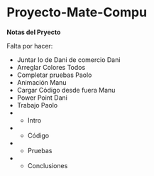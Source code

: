 Proyecto-Mate-Compu
===================

**Notas del Pryecto**

Falta por hacer:
- Juntar lo de Dani de comercio     Dani
- Arreglar Colores                  Todos
- Completar pruebas                 Paolo
- Animación                         Manu
- Cargar Código desde fuera         Manu
- Power Point                       Dani
- Trabajo                           Paolo
- - Intro
- - Código
- - Pruebas
- - Conclusiones

